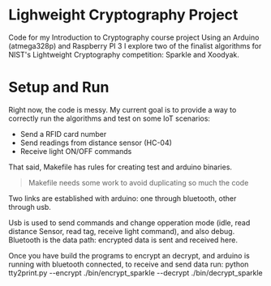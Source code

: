 # Lighweight Cryptography Project
Code for my Introduction to Cryptography course project
Using an Arduino (atmega328p) and Raspberry PI 3 I explore two of the finalist algorithms for NIST's Lightweight Cryptography competition: Sparkle and Xoodyak.

# Setup and Run
Right now, the code is messy.
My current goal is to provide a way to correctly run the algorithms and test on some IoT scenarios:
* Send a RFID card number
* Send readings from distance sensor (HC-04)
* Receive light ON/OFF commands

That said, Makefile has rules for creating test and arduino binaries.
> Makefile needs some work to avoid duplicating so much the code

Two links are established with arduino: one through bluetooth, other through usb.

Usb is used to send commands and change opperation mode (idle, read distance Sensor, read tag, receive light command), and also debug.
Bluetooth is the data path: encrypted data is sent and received here.

Once you have build the programs to encrypt an decrypt, and arduino is running with bluetooth connected, to receive and send data run:
python tty2print.py --encrypt ./bin/encrypt_sparkle --decrypt ./bin/decrypt_sparkle
